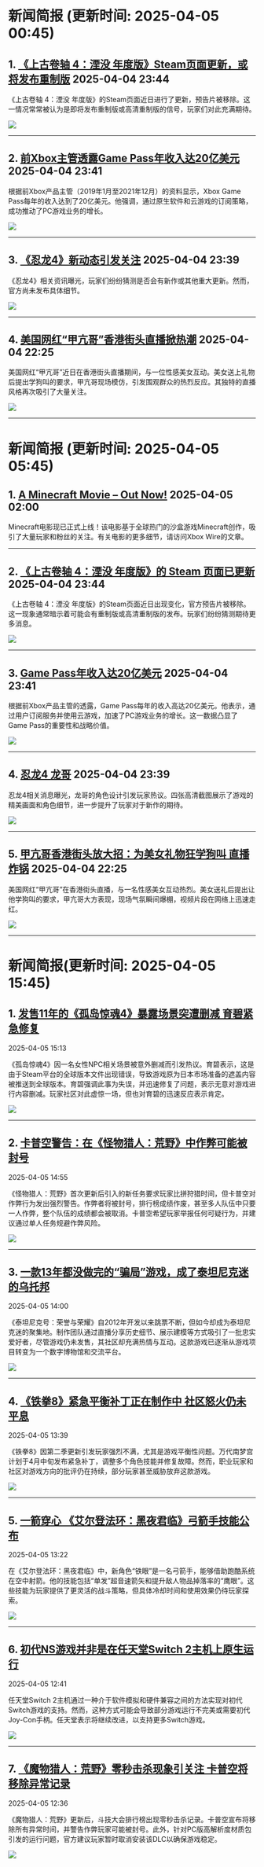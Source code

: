 # 新闻简报 (更新时间: 2025-04-05 00:45)

## 1. [《上古卷轴 4：湮没 年度版》Steam页面更新，或将发布重制版](http://nnas.sqngame.com:11201/xboxfan/news)   2025-04-04 23:44

《上古卷轴 4：湮没 年度版》的Steam页面近日进行了更新，预告片被移除。这一情况常常被认为是即将发布重制版或高清重制版的信号，玩家们对此充满期待。

![](https://static.willmao.com/feed_upload/2025-04-04/23-43-54-php5UdXUf.png)

---

## 2. [前Xbox主管透露Game Pass年收入达20亿美元](http://nnas.sqngame.com:11201/xboxfan/news)   2025-04-04 23:41

根据前Xbox产品主管（2019年1月至2021年12月）的资料显示，Xbox Game Pass每年的收入达到了20亿美元。他强调，通过原生软件和云游戏的订阅策略，成功推动了PC游戏业务的增长。

![](https://static.willmao.com/feed_upload/2025-04-04/23-41-06-phpZDk9HF.png)

---

## 3. [《忍龙4》新动态引发关注](http://nnas.sqngame.com:11201/xboxfan/news)   2025-04-04 23:39

《忍龙4》相关资讯曝光，玩家们纷纷猜测是否会有新作或其他重大更新。然而，官方尚未发布具体细节。

![](https://static.willmao.com/feed_upload/2025-04-04/23-38-37-phpR5xI7D.jpg)

---

## 4. [美国网红“甲亢哥”香港街头直播掀热潮](https://www.3dmgame.com/news/202504/3917841.html)   2025-04-04 22:25

美国网红“甲亢哥”近日在香港街头直播期间，与一位性感美女互动。美女送上礼物后提出学狗叫的要求，甲亢哥现场模仿，引发围观群众的热烈反应。其独特的直播风格再次吸引了大量关注。

![](https://img.3dmgame.com/uploads/images/news/20250404/1743776564_882164_jpg_r.jpg)

---
# 新闻简报 (更新时间: 2025-04-05 05:45)

## 1. [A Minecraft Movie – Out Now!](https://www.minecraft.net/article/a-minecraft-movie-out-now#new_tab)  2025-04-05 02:00

Minecraft电影现已正式上线！该电影基于全球热门的沙盒游戏Minecraft创作，吸引了大量玩家和粉丝的关注。有关电影的更多细节，请访问Xbox Wire的文章。

---

## 2. [《上古卷轴 4：湮没 年度版》的 Steam 页面已更新](http://nnas.sqngame.com:11201/xboxfan/news)  2025-04-04 23:44

《上古卷轴 4：湮没 年度版》的Steam页面近日出现变化，官方预告片被移除。这一现象通常暗示着可能会有重制版或高清重制版的发布。玩家们纷纷猜测期待更多消息。

![](https://static.willmao.com/feed_upload/2025-04-04/23-43-54-php5UdXUf.png)

---

## 3. [Game Pass年收入达20亿美元](http://nnas.sqngame.com:11201/xboxfan/news)  2025-04-04 23:41

根据前Xbox产品主管的透露，Game Pass每年的收入高达20亿美元。他表示，通过用户订阅服务并使用云游戏，加速了PC游戏业务的增长。这一数据凸显了Game Pass的重要性和战略价值。

![](https://static.willmao.com/feed_upload/2025-04-04/23-41-06-phpZDk9HF.png)

---

## 4. [忍龙4 龙哥](http://nnas.sqngame.com:11201/xboxfan/news)  2025-04-04 23:39

忍龙4相关消息曝光，龙哥的角色设计引发玩家热议。四张高清截图展示了游戏的精美画面和角色细节，进一步提升了玩家对于新作的期待。

![](https://static.willmao.com/feed_upload/2025-04-04/23-38-37-phpR5xI7D.jpg)

---

## 5. [甲亢哥香港街头放大招：为美女礼物狂学狗叫 直播炸锅](https://www.3dmgame.com/news/202504/3917841.html)  2025-04-04 22:25

美国网红“甲亢哥”在香港街头直播，与一名性感美女互动热烈。美女送礼后提出让他学狗叫的要求，甲亢哥大方表现，现场气氛瞬间爆棚，视频片段在网络上迅速走红。

![](https://img.3dmgame.com/uploads/images/news/20250404/1743776564_882164_jpg_r.jpg)

---

# 新闻简报(更新时间: 2025-04-05 15:45)

## 1. [发售11年的《孤岛惊魂4》暴露场景突遭删减 育碧紧急修复](https://www.3dmgame.com/news/202504/3917856.html)  
2025-04-05 15:13  

《孤岛惊魂4》因一名女性NPC相关场景被意外删减而引发热议。育碧表示，这是由于Steam平台的全球版本文件出现错误，导致游戏原为日本市场准备的遮盖内容被推送到全球版本。育碧强调此事为失误，并迅速修复了问题，表示无意对游戏进行内容删减。玩家社区对此虚惊一场，但也对育碧的迅速反应表示肯定。  

![](https://img.3dmgame.com/uploads/images/news/20250405/1743815661_642424_jpg_r.jpg)  

---

## 2. [卡普空警告：在《怪物猎人：荒野》中作弊可能被封号](https://www.3dmgame.com/news/202504/3917855.html)  
2025-04-05 14:55  

《怪物猎人：荒野》首次更新后引入的新任务要求玩家比拼狩猎时间，但卡普空对作弊行为发出强烈警告。作弊者将被封号，排行榜成绩作废，甚至多人队伍中只要一人作弊，整个队伍的成绩都会被取消。卡普空希望玩家举报任何可疑行为，并建议通过单人任务规避作弊风险。  

![](https://img.3dmgame.com/uploads/images/news/20250405/1743815115_957506_jpg_r.jpg)  

---

## 3. [一款13年都没做完的“骗局”游戏，成了泰坦尼克迷的乌托邦](https://www.yystv.cn/p/12724)  
2025-04-05 14:00  

《泰坦尼克号：荣誉与荣耀》自2012年开发以来跳票不断，但如今却成为泰坦尼克迷的聚集地。制作团队通过直播分享历史细节、展示建模等方式吸引了一批忠实爱好者，尽管游戏仍未发售，其社区却充满热情与互动。这款游戏已逐渐从游戏项目转变为一个数字博物馆和交流平台。  

![](https://alioss.yystv.cn/doc/12724/e35461626c880266702129843f85909d.jpg_mw680water)  

---

## 4. [《铁拳8》紧急平衡补丁正在制作中 社区怒火仍未平息](https://www.3dmgame.com/news/202504/3917854.html)  
2025-04-05 13:39  

《铁拳8》因第二季更新引发玩家强烈不满，尤其是游戏平衡性问题。万代南梦宫计划于4月中旬发布紧急补丁，调整多个角色技能并修复故障。然而，职业玩家和社区对游戏方向的批评仍在持续，部分玩家甚至威胁放弃这款游戏。  

![](https://img.3dmgame.com/uploads/images/news/20250405/1743814855_516594_jpg_r.jpg)  

---

## 5. [一箭穿心 《艾尔登法环：黑夜君临》弓箭手技能公布](https://www.3dmgame.com/news/202504/3917853.html)  
2025-04-05 13:22  

在《艾尔登法环：黑夜君临》中，新角色“铁眼”是一名弓箭手，能够借助跑酷系统在空中射箭。他的技能包括“单发”超音速箭矢和提升敌人物品掉落率的“鹰眼”。这些技能为玩家提供了更灵活的战斗策略，但具体冷却时间和使用效果仍待玩家探索。  

![](https://img.3dmgame.com/uploads/images/news/20250405/1743814477_415821_jpg_r.jpg)  

---

## 6. [初代NS游戏并非是在任天堂Switch 2主机上原生运行](https://www.3dmgame.com/news/202504/3917852.html)  
2025-04-05 12:41  

任天堂Switch 2主机通过一种介于软件模拟和硬件兼容之间的方法实现对初代Switch游戏的支持。然而，这种方式可能会导致部分游戏运行不完美或需要初代Joy-Con手柄。任天堂表示将继续改进，以支持更多Switch游戏。  

![](https://img.3dmgame.com/uploads/images/news/20250405/1743814179_384723.jpg)  

---

## 7. [《魔物猎人：荒野》零秒击杀现象引关注 卡普空将移除异常记录](https://www.4gamers.com.tw/news/detail/71092/mhwilds-confirmed--rankings-for-arena-quests-and-challenge-quests-include-some-fraudulent-bugs)  
2025-04-05 12:36  

《魔物猎人：荒野》更新后，斗技大会排行榜出现零秒击杀记录。卡普空宣布将移除所有异常时间，并警告作弊玩家可能被封号。此外，针对PC版高解析度材质包引发的运行问题，官方建议玩家暂时取消安装该DLC以确保游戏稳定。  

![](https://img.4gamers.com.tw/puku-clone-version/558de98d85ede5331e38398cfd32f520da2514f9.jpg)  
